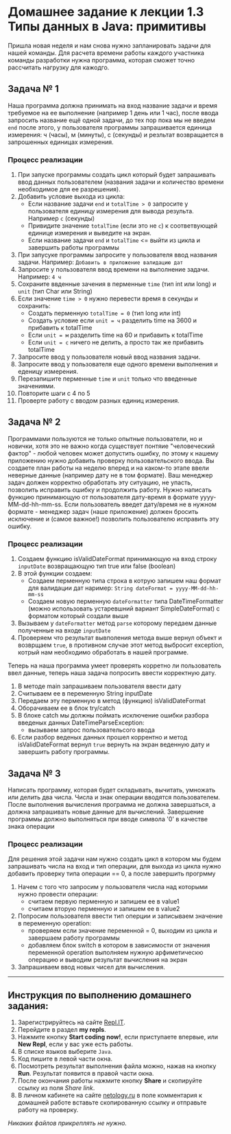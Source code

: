 # Домашнее задание к лекции 1.3	Типы данных в Java: примитивы

Пришла новая неделя и нам снова нужно запланировать задачи для нашей команды.
Для расчета времени работы каждого участника команды разработки нужна программа, которая сможет точно рассчитать нагрузку для кажодго.

## Задача № 1

Наша программа должна принимать на вход название задачи и время требуемое на ее выполнение (например 1 день или 1 час), после ввода запросить название ещё одной задачи, до тех пор пока мы не введем `end` после этого, у пользователя программы запрашивается единица измерения: ч (часы), м (минуты), с (секунды) и резльтат возвращается в запрошенных единицах измерения.

### Процесс реализации

1. При запуске программы создать цикл который будет запрашивать ввод данных пользователем (названия задачи и количество времени необходимое для ее разрешения).
2. Добавить условие выхода из цикла:
   - Если название задачи `end`  и `totalTime > 0` запросите у пользователя единицу измерения для вывода результа. Например `с` (секунды)
   - Привидите значение `totalTime` (если это не `с`) к соответвующей единице измерения и выведите на экран.
   - Если название задачи `end` и `totalTime` <= выйти из цикла и завершить работы программы
3. При запусуке программы запросите у пользователя ввод названия задачи. Например: `Добавить в приложение валидацию дат`
4. Запросите у пользователя ввод времени на выполнение задачи. Например: `4 ч`
5. Сохраните ввденные зачения в перменные `time` (тип int или long) и `unit` (тип Char или String) 
6. Если значение `time > 0` нужно перевести время в секунды и сохранить:
   - Создать перменную `totalTime = 0` (тип long или int)
   - Создать условие если `unit = ч` разделить time на 3600 и прибавить к totalTime
   - Если `unit = м` разделить time на 60 и прибавить к totalTime
   - Если `unit = с` ничего не делить, а просто так же прибавить totalTime
7. Запросите ввод у пользователя новый ввод названия задачи.
8. Запросите ввод у пользователя еще одного времени выполнения и еденицу измерения.
9. Перезапишите перменные `time` и `unit` только что введенные значениями.
10. Повторите шаги с 4 по 5
11. Проверте работу с вводом разных единиц измерения.  

## Задача № 2

Программами пользуются не только опытные пользователи, но и новички, хотя это не важно когда существует понтяие "человеческий фактор" - любой человек может допустить ошибку, по этому к нашему приложению нужно добавить проверку пользовательского ввода. Вы создаете план работы на неделю вперед и на каком-то этапе ввели неверные данные (например дату не в том формате). Ваш менеджер задач должен корректно обработать эту ситуацию, не упасть, позволить исправить ошибку и продолжить работу.
Нужно написать функцию принимающую от пользователя дату-время в формате yyyy-MM-dd-hh-mm-ss. Если пользователь введет дату/время не в нужном формате - менеджер задач (наше приложение) должен бросить исключение и (самое важное!) позволить пользователю исправить эту ошибку.

### Процесс реализации

1. Создаем функцию isValidDateFormat принимающую на вход строку `inputDate` возвращающую тип true или false (boolean)
2. В этой функции создаем: 
   - Создаем перменную типа строка в котрую запишем наш формат для валидации дат наример: `String dateFormat = yyyy-MM-dd-hh-mm-ss`
   - Создаем новую перменную `dateFormatter` типа DateTimeFormatter (можно использовать устаревшний вариант SimpleDateFormat) с форматом который создали выше
3. Вызываем у `dateFormatter` метод `parse` которому передаем данные полученные на входе `inputDate`
4. Проверяем что результат вывполения метода выше вернул объект и возврщаем `true`, в противном случае этот метод выбросит exception, котрый нам необходимо обработать в нашей программе.

Теперь на наша программа умеет проверять корретно ли пользователь ввел данные, теперь наша задача попросить ввести корректную дату.

1. В методе main запрашиваем пользователя ввести дату
2. Считываем ее в переменную String inputDate
3. Передаем эту перменную в метод (функцию) isValidDateFormat
4. Оборачиваем ее в блок try/catch
5. В блоке catch мы должны поймать иcключение ошибки разбора введеных данных DateTimeParseException:
   - вызываем запрос пользовательсого ввода
6. Если разбор веденых данных прошел коррентно и метод isValidDateFormat вернул `true` вернуть на экран веденную дату и завершить работу программы.       


## Задача № 3

Написать программу, которая будет складывать, вычитать, умножать или делить два числа. Числа и знак операции вводятся пользователем. После выполнения вычисления программа не должна завершаться, а должна запрашивать новые данные для вычислений. Завершение программы должно выполняться при вводе символа '0' в качестве знака операции

### Процесс реализации

Для решения этой задачи нам нужно создать цикл в котором мы будем запрашивать числа на вход и тип операции, для выхода из цикла нужно добавить проверку типа операции == 0, а после завершить прогрмму
1. Начем с того что запросим у пользователя числа над которыми нужно провести операции:
   - считаем первую перменную и запишем ее в value1
   - считаем вторую перменную и запишем ее в value2
2. Попросим пользователя ввести тип оперции и записываем значение в переменную operation:
   - проверяем если значение переменной = 0, выходим из цикла и завершаем работу программы
   - добавляем блок switch в котором в зависимости от значения переменной operation выполняем нужную арфиметическю операцию и выводим результат вычисления на экран
3. Запрашиваем ввод новых чисел для вычисления.    

---

## Инструкция по выполнению домашнего задания:

1. Зарегистрируйтесь на сайте [Repl.IT](https://repl.it/).
2. Перейдите в раздел **my repls**.
3. Нажмите кнопку **Start coding now!**, если приступаете впервые, или **New Repl**, если у вас уже есть работы.
4. В списке языков выберите `Java`.
5. Код пишите в левой части окна.
6. Посмотреть результат выполнения файла можно, нажав на кнопку **Run**. Результат появится в правой части окна.
7. После окончания работы нажмите кнопку **Share** и скопируйте ссылку из поля _Share link_.
8. В личном кабинете на сайте [netology.ru](http://netology.ru/) в поле комментария к домашней работе вставьте скопированную ссылку и отправьте работу на проверку.

_Никаких файлов прикреплять не нужно._
